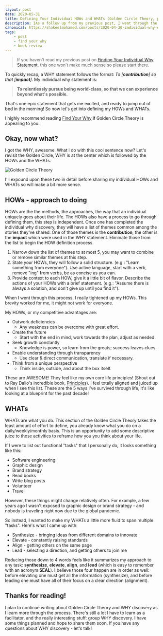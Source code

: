 ```yaml
---
layout: post
date: 2020-05-31
title: Defining Your Individual HOWs and WHATs (Golden Circle Theory, part 2)
description: IAs a follow up from my previous post, I went through the process of completing my individual Golden Circle
canonical: https://shakeelmohamed.com/posts/2020-04-30-individual-why-discovery/
tags:
    - post
    - find your why
    - book review
---
```


> If you haven't read my previous post on [Finding Your Individual Why Statement](../2020-04-30-individual-why-discovery), this one won't make much sense so please start there.

To quickly recap, a WHY statement follows the format: *To [**contribution**] so that [**impact**]*. My individual why statement is:

> **To relentlessly pursue being world-class, so that we can experience beyond what's possible.**

That's one epic statement that gets me excited, and ready to jump out of bed in the morning! So now let's get into defining my HOWs and WHATs.

I highly recommend reading [Find Your Why](https://amzn.to/2yOfH8T) if Golden Circle Theory is appealing to you.

## Okay, now what?

I got the WHY, awesome. What I do with this cool sentence now?
Let's revisit the Golden Circle, WHY is at the center which is followed by the HOWs and the WHATs. 

![Golden Circle Theory](https://simonsinek.com/wp-content/uploads/2019/02/GC_slide-2.jpg)

I'll expound upon these two in detail before sharing my individual HOWs and WHATs so will make a bit more sense.


## HOWs - approach to doing

HOWs are the the methods, the approaches, the way that an individual uniquely goes about their life. The HOWs also have a process to go through defining them, this step is independent. Once one has completed the individual why discovery, they will have a list of themes common among the stories they've shared. One of those themes is the **contribution**, the other is the **impact** which were used in the WHY statement. Eliminate those from the list to begin the HOW definition process.

1. Narrow down the list of themes to at most 5, you may want to combine or remove similar themes at this step.
2. State your HOWs, they will follow a solid structure. (e.g.: "Learn something from everyone"). Use active language, start with a verb, remove "ing" from verbs, be as concise as you can.
3. Provide context to each HOW, give it a little bit of flavor. Describe the actions of your HOWs with a brief statement. (e.g.: "Assume there is always a solution, and don't give up until you find it").

When I went through this process, I  really tightened up my HOWs. This brevity worked for me, it might not work for everyone.

My HOWs, or my competitive advantages are:

* Outwork deficiencies
    * Any weakness can be overcome with great effort.
* Create the future
    * Start with the end in mind, work towards the plan, adjust as needed.
* Seek growth constantly
    * Knowledge is power, so learn from the greats; success leaves clues.
* Enable understanding through transparency
    * Use clear & direct communication, translate if necessary.
* Think from a unique perspective
    * Think inside, outside, and about the box itself.

These are AWESOME! They feel like my own core life principles! (Shout out to Ray Dalio's incredible book, [Principles)](https://amzn.to/2Mfxkl9). I feel totally aligned and juiced up when I see this list. These are the 5 ways I've survived through life, it's like looking at a blueprint for the past decade!

## WHATs

WHATs are what you do. This section of the Golden Circle Theory takes the least amount of effort to define, you already know what you do on a daily/weekly/monthly basis. This is an opportunity to add some descriptive juice to those activities to reframe how you you think about your life.

If I were to list out functional "tasks" that I personally do, it looks something like this:

* Software engineering
* Graphic design
* Brand strategy
* Read books
* Write blog posts
* Volunteer
* Travel

However, these things might change relatively often. For example, a few years ago I wasn't exposed to graphic design or brand strategy - and nobody is traveling right now due to the global pandemic.

So instead, I wanted to make my WHATs a little more fluid to span multiple "tasks". Here's what I came up with:

* Synthesize - bringing ideas from different domains to innovate
* Elevate - constantly raising standards
* Align - getting others on the same page
* Lead - selecting a direction, and getting others to join me

Reducing those down to 4 words feels like it summarizes my approach to any task: **synthesize**, **elevate**, **align**, and **lead** (which is easy to remember with an acronym **SEAL**). I believe those four happen are in order as well: before elevating one must get all the information (synthesize), and before leading one must have all of their focus on a clear direction (alignment).

## Thanks for reading!

I plan to continue writing about Golden Circle Theory and WHY discovery as I learn more through the process. There's still a lot I have to learn as a facilitator, and the really interesting stuff: group WHY discovery. I have some things planned and hope to share them soon. If you have any questions about WHY discovery - let's talk!